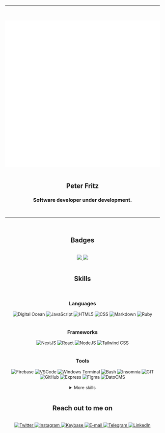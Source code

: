 <div align="center">
  <hr />
  <br />
  <br />
  <a href="https://ptr.red/readme">
    <img alt="an animated barcode with 'ptr' written on it" src="ptr_animated.svg">
  </a>
  <br />
  <br />
  <h2>Peter Fritz</h2>
  <h3>Software developer under development.</h3>
  <br />
  <hr />
  <br />
  <div>
    <h2>Badges</h2>
    <br />
    <a href="https://www.credly.com/badges/c97628b1-c53c-4cc3-a49b-2c402da79a1e/public_url" target="_blank" rel="noopener noreferrer">
      <img src="https://user-images.githubusercontent.com/61599784/161043251-58a40eb8-2394-4003-b39e-e47e57b8a768.png" height="100" />
    </a>
    <a href="https://app.pluralsight.com/score/redir/50c18da3-a6ff-4cce-af43-e152230c754b?d80c345857" target="_blank" rel="noopener noreferrer">
      <img src="https://s2.pluralsight.com/assessments/badges/javascript-211-03-2022@2x.png" height="100" />
    </a>
  </div>
  <br />

  <h2>Skills</h2>
  </br>
  <div>
    <h3>Languages</h3>
    <a>
      <img alt="Digital Ocean" src="https://img.shields.io/badge/DIGITAL%20OCEAN-0f0f0f?style=for-the-badge&logo=DIGITALOCEAN&logoColor=0080FF" />
    </a>
    <a>
      <img alt="JavaScript" src="https://img.shields.io/badge/JAVASCRIPT-0f0f0f?style=for-the-badge&logo=javascript&logoColor=F7DF1E" />
    </a>
    <a>
      <img alt="HTML5" src="https://img.shields.io/badge/HTML-0f0f0f?style=for-the-badge&logo=html5&logoColor=E34F26" />
    </a>
    <a>
      <img alt="CSS" src="https://img.shields.io/badge/CSS-0f0f0f?style=for-the-badge&logo=css3&logoColor=1572B6" />
    </a>
    <a>
      <img alt="Markdown" src="https://img.shields.io/badge/MARKDOWN-0f0f0f?style=for-the-badge&logo=markdown&logoColor=FFFFFF" />
    </a>
    <a>
      <img alt="Ruby" src="https://img.shields.io/badge/RUBY-0f0f0f?style=for-the-badge&logo=ruby&logoColor=CC342D" />
    </a>
  </div>

  <br />

  <div>
    <h3>Frameworks</h3>
    <a>
      <img alt="NextJS" src="https://img.shields.io/badge/NEXTJS-0f0f0f?style=for-the-badge&logo=next.js&logoColor=FFFFFF" />
    </a>
    <a>
      <img alt="React" src="https://img.shields.io/badge/REACT-0f0f0f?style=for-the-badge&logo=react&logoColor=61DAFB" />
    </a>
    <a>
      <img alt="NodeJS" src="https://img.shields.io/badge/NODEJS-0f0f0f?style=for-the-badge&logo=node.js&logoColor=339933" />
    </a>
    <a>
      <img alt="Tailwind CSS" src="https://img.shields.io/badge/TAILWIND%20CSS-0f0f0f?style=for-the-badge&logo=tailwindcss&logoColor=06B6D4" />
    </a>
  </div>

  <br />

  <div>
    <h3>Tools</h3>
    <a>
      <img alt="Firebase" src="https://img.shields.io/badge/FIREBASE-0f0f0f?style=for-the-badge&logo=firebase&logoColor=FFCA28" />
    </a>
    <a>
      <img alt="VSCode" src="https://img.shields.io/badge/VSCODE-0f0f0f?style=for-the-badge&logo=visualstudiocode&logoColor=007ACC" />
    </a>
    <a>
      <img alt="Windows Terminal" src="https://img.shields.io/badge/Windows%20Terminal-0f0f0f?style=for-the-badge&logo=windowsterminal&logoColor=FFFFFF" />
    </a>
    <a>
      <img alt="Bash" src="https://img.shields.io/badge/BASH-0f0f0f?style=for-the-badge&logo=gnubash&logoColor=FFFFFF" />
    </a>
    <a>
      <img alt="Insomnia" src="https://img.shields.io/badge/INSOMNIA-0f0f0f?style=for-the-badge&logo=insomnia&logoColor=4000BF" />
    </a>
    <a>
      <img alt="GIT" src="https://img.shields.io/badge/GIT-0f0f0f?style=for-the-badge&logo=git&logoColor=F05032" />
    </a>
    <a>
      <img alt="GitHub" src="https://img.shields.io/badge/GITHUB-0f0f0f?style=for-the-badge&logo=github&logoColor=FFFFFF" />
    </a>
    <a>
      <img alt="Express" src="https://img.shields.io/badge/EXPRESS-0f0f0f?style=for-the-badge&logo=express&logoColor=FFFFFF" />
    </a>
    <a>
      <img alt="Figma" src="https://img.shields.io/badge/FIGMA-0f0f0f?style=for-the-badge&logo=figma&logoColor=F24E1E" />
    </a>
    <a>
      <img alt="DatoCMS" src="https://img.shields.io/badge/DATOCMS-0f0f0f?style=for-the-badge&logo=datocms&logoColor=FF7751" />
    </a>
  </div>
  
  <br />

  <details>
    <summary>More skills</summary>
    <br />
    <div>
      <h3>Hosting and deployment</h3>
      <a>
        <img alt="Google Domains" src="https://img.shields.io/badge/GOOGLE%20DOMAINS-0f0f0f?style=for-the-badge&logo=googledomains&logoColor=4285F4" />
      </a>
      <a>
        <img alt="Cloudflare" src="https://img.shields.io/badge/CLOUDFLARE-0f0f0f?style=for-the-badge&logo=cloudflare&logoColor=F38020" />
      </a>
      <a>
        <img alt="Vercel" src="https://img.shields.io/badge/VERCEL-0f0f0f?style=for-the-badge&logo=vercel&logoColor=FFFFFF" />
      </a>
      <a>
        <img alt="AWS" src="https://img.shields.io/badge/AWS-0f0f0f?style=for-the-badge&logo=amazonaws&logoColor=FF9900" />
      </a>
      <a>
        <img alt="Google Cloud" src="https://img.shields.io/badge/GOOGLE%20CLOUD-0f0f0f?style=for-the-badge&logo=googlecloud&logoColor=4285F4" />
      </a>
      <a>
        <img alt="GitHub Actions" src="https://img.shields.io/badge/GITHUB%20ACTIONS-0f0f0f?style=for-the-badge&logo=githubactions&logoColor=2088FF" />
      </a>
    </div>
    <br/>
    <div>
      <h3>Tools</h3>
      <a>
        <img alt="Prettier" src="https://img.shields.io/badge/PRETTIER-0f0f0f?style=for-the-badge&logo=prettier&logoColor=F7B93E" />
      </a>
      <a>
        <img alt="ESLint" src="https://img.shields.io/badge/ESLINT-0f0f0f?style=for-the-badge&logo=ESLint&logoColor=4B32C3" />
      </a>
      <a>
        <img alt="P5.js" src="https://img.shields.io/badge/P5.JS-0f0f0f?style=for-the-badge&logo=p5.js&logoColor=ED225D" />
      </a>
      <a>
        <img alt="Google Colab" src="https://img.shields.io/badge/GOOGLE%20COLAB-0f0f0f?style=for-the-badge&logo=googlecolab&logoColor=F9AB00" />
      </a>
      <a>
        <img alt="Google Analytics" src="https://img.shields.io/badge/GOOGLE%20ANALYTICS-0f0f0f?style=for-the-badge&logo=googleanalytics&logoColor=E37400" />
      </a>
      <a>
        <img alt="Google Search Console" src="https://img.shields.io/badge/GOOGLE%20SEARCH%20CONSOLE-0f0f0f?style=for-the-badge&logo=googlesearchconsole&logoColor=458CF5" />
      </a>
      <a>
        <img alt="Google Tag Manager" src="https://img.shields.io/badge/GOOGLE%20TAG%20MANAGER-0f0f0f?style=for-the-badge&logo=googletagmanager&logoColor=246FDB" />
      </a>
      <a>
        <img alt="Google My Business" src="https://img.shields.io/badge/GOOGLE%20MY%20BUSINESS-0f0f0f?style=for-the-badge&logo=googlemybusiness&logoColor=4285F4" />
      </a>
    </div>
    <br/>
    <div>
      <h3>Operating Systems</h3>
      <a>
        <img alt="Linux" src="https://img.shields.io/badge/LINUX-0f0f0f?style=for-the-badge&logo=linux&logoColor=FCC624" />
      </a>
      <a>
        <img alt="Ubuntu" src="https://img.shields.io/badge/UBUNTU-0f0f0f?style=for-the-badge&logo=ubuntu&logoColor=E95420" />
      </a>
      <a>
        <img alt="Windows" src="https://img.shields.io/badge/WINDOWS-0f0f0f?style=for-the-badge&logo=windows&logoColor=0078D6" />
      </a>
    </div>
    <br />
    <details>
      <summary>Learning / Work in Progess</summary>
      <br />
      <div>
        <h3>Languages</h3>
        <a>
          <img alt="Go" src="https://img.shields.io/badge/GO-0f0f0f?style=for-the-badge&logo=go&logoColor=00ADD8" />
        </a>
        <a>
          <img alt="Deno" src="https://img.shields.io/badge/DENO-0f0f0f?style=for-the-badge&logo=deno&logoColor=FFFFFF" />
        </a>
        <a>
          <img alt="Python" src="https://img.shields.io/badge/python-0f0f0f?style=for-the-badge&logo=python&logoColor=3776AB" />
        </a>
      </div>
      <br />
      <div>
        <h3>Frameworks</h3>
        <a>
          <img alt="NestJS" src="https://img.shields.io/badge/NESTJS-0f0f0f?style=for-the-badge&logo=nestjs&logoColor=E0234E" />
        </a>
        <a>
          <img alt="Svelte" src="https://img.shields.io/badge/SVELTE-0f0f0f?style=for-the-badge&logo=svelte&logoColor=FF3E00" />
        </a>
      </div>
      <br />
      <div>
        <h3>Tools</h3>
        <a>
          <img alt="Docker" src="https://img.shields.io/badge/DOCKER-0f0f0f?style=for-the-badge&logo=docker&logoColor=2496ED" />
        </a>
        <a>
          <img alt="Jest" src="https://img.shields.io/badge/JEST-0f0f0f?style=for-the-badge&logo=jest&logoColor=C21325" />
        </a>
        <a>
          <img alt="Cypress" src="https://img.shields.io/badge/CYPRESS-0f0f0f?style=for-the-badge&logo=cypress&logoColor=FFFFFF" />
        </a>
        <a>
          <img alt="GraphQL" src="https://img.shields.io/badge/GRAPHQL-0f0f0f?style=for-the-badge&logo=graphql&logoColor=E10098" />
        </a>
        <a>
          <img alt="AMP" src="https://img.shields.io/badge/AMP-0f0f0f?style=for-the-badge&logo=amp&logoColor=005AF0" />
        </a>
      </div>
      <br />
      <div>
        <h3>Operating Systems</h3>
        <a>
          <img alt="Arch Linux" src="https://img.shields.io/badge/ARCH%20LINUX-0f0f0f?style=for-the-badge&logo=archlinux&logoColor=1793D1" />
        </a>
      </div>
      <br />
      <div>
        <h3>Security</h3>
        <a>
          <img alt="OWASP" src="https://img.shields.io/badge/OWASP-0f0f0f?style=for-the-badge&logo=owasp&logoColor=FFFFFF" />
        </a>
        <a>
          <img alt="Wireshark" src="https://img.shields.io/badge/WIRESHARK-0f0f0f?style=for-the-badge&logo=wireshark&logoColor=1679A7" />
        </a>
      </div>
    </details>
  </details>

  <br />

  <div>
    <h2>Reach out to me on</h2>
    <br />
    <a href="https://ptr.red/tt" target="_blank" rel="noopener noreferrer">
      <img alt="Twitter" src="https://img.shields.io/badge/TWITTER-1DA1F2?style=for-the-badge&logo=twitter&logoColor=FFFFFF" />
    </a>
    <a href="https://ptr.red/ig" target="_blank" rel="noopener noreferrer">
      <img alt="Instagram" src="https://img.shields.io/badge/INSTAGRAM-E4405F?style=for-the-badge&logo=instagram&logoColor=FFFFFF" />
    </a>
    <a href="https://ptr.red/kb" target="_blank" rel="noopener noreferrer">
      <img alt="Keybase" src="https://img.shields.io/badge/KEYBASE-33A0FF?style=for-the-badge&logo=keybase&logoColor=FFFFFF" />
    </a>
    <a href="mailto:me@peterfritz.dev" target="_blank" rel="noopener noreferrer">
      <img alt="E-mail" src="https://img.shields.io/badge/EMAIL-EA4335?style=for-the-badge&logo=gmail&logoColor=FFFFFF" />
    </a>
    <a href="https://ptr.red/tg" target="_blank" rel="noopener noreferrer">
      <img alt="Telegram" src="https://img.shields.io/badge/TELEGRAM-26A5E4?style=for-the-badge&logo=telegram&logoColor=FFFFFF" />
    </a>
    <a href="https://ptr.red/in" target="_blank" rel="noopener noreferrer">
      <img alt="LinkedIn" src="https://img.shields.io/badge/LINKEDIN-0A66C2?style=for-the-badge&logo=linkedin&logoColor=FFFFFF" />
    </a>
  </div>
</div>
